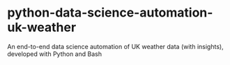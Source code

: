 # python-data-science-automation-uk-weather
An end-to-end data science automation of UK weather data (with insights), developed with Python and Bash
